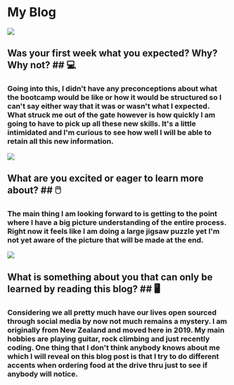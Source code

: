 # **My Blog** # 

![](https://www.computersciencedegreehub.com/wp-content/uploads/2023/02/shutterstock_535124956-scaled.jpg)

## **Was your first week what you expected? Why? Why not?** ## 💻

### Going into this, I didn't have any preconceptions about what the bootcamp would be like or how it would be structured so I can't say either way that it was or wasn't what I expected. What struck me out of the gate however is how quickly I am going to have to pick up all these new skills. It's a little intimidated and I'm curious to see how well I will be able to retain all this new information. 

![](https://contentstatic.techgig.com/photo/86001236/coding-for-students-learn-with-these-7-apps.jpg?10556)

## **What are you excited or eager to learn more about?** ## 🖱️

### The main thing I am looking forward to is getting to the point where I have a big picture understanding of the entire process. Right now it feels like I am doing a large jigsaw puzzle yet I'm not yet aware of the picture that will be made at the end. ###

![](https://www.springboard.com/blog/wp-content/uploads/2022/09/coding-skills.jpg)

## **What is something about you that can only be learned by reading this blog?** ## 🖥️

### Considering we all pretty much have our lives open sourced through social media by now not much remains a mystery. I am originally from New Zealand and moved here in 2019. My main hobbies are playing guitar, rock climbing and just recently coding. One thing that I don't think anybody knows about me which I will reveal on this blog post is that I try to do different accents when ordering food at the drive thru just to see if anybody will notice. 
